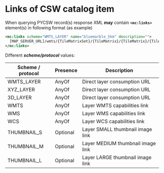 # Links of CSW catalog item

When querying PYCSW record(s) response XML **may** contain **`<mc:links>`** element(s) in following format (as example)

```xml
<mc:links scheme="WMTS_LAYER" name="bluemarble_5km" description="">
  [MAP_SERVER_URL]/wmts/{TileMatrixSet}/{TileMatrix}/{TileMatrix}/{TileCol}/{TileRow}.png  
</mc:links>
```

Different ***scheme/protocol*** values:

| **Scheme / protocol** | **Presence** | **Description** |
| ----------------- | ----------------- | ----------------- |
| WMTS_LAYER | AnyOf | Direct layer consumption URL |
| XYZ_LAYER | AnyOf | Direct layer consumption URL |
| 3D_LAYER | AnyOf | Direct layer consumption URL |
| WMTS | AnyOf | Layer WMTS capabilities link |
| WMS | AnyOf | Layer WMS capabilities link |
| WCS | AnyOf | Layer WCS capabilities link |
| THUMBNAIL_S | Optional | Layer SMALL thumbnail image link |
| THUMBNAIL_M | Optional | Layer MEDIUM thumbnail image link |
| THUMBNAIL_L | Optional | Layer LARGE  thumbnail image link |